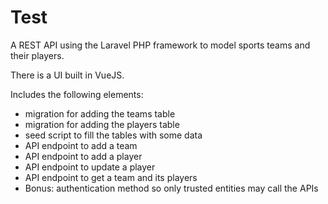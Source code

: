 # Test

A REST API using the Laravel PHP framework to model sports teams and their players.

There is a UI built in VueJS.
 
Includes the following elements:

* migration for adding the teams table
* migration for adding the players table
* seed script to fill the tables with some data
* API endpoint to add a team
* API endpoint to add a player
* API endpoint to update a player
* API endpoint to get a team and its players
* Bonus: authentication method so only trusted entities may call the APIs